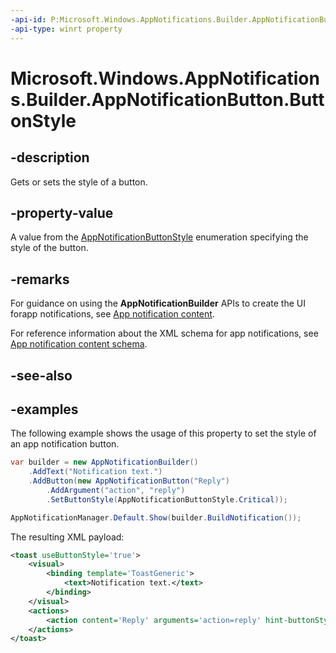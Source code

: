 ```yaml
---
-api-id: P:Microsoft.Windows.AppNotifications.Builder.AppNotificationButton.ButtonStyle
-api-type: winrt property
---
```


# Microsoft.Windows.AppNotifications.Builder.AppNotificationButton.ButtonStyle

<!--
public Microsoft.Windows.AppNotifications.Builder.AppNotificationButtonStyle ButtonStyle { get; set; }
-->


## -description

Gets or sets the style of a button.

## -property-value

A value from the [AppNotificationButtonStyle](xref:Microsoft.Windows.AppNotifications.Builder.AppNotificationButtonStyle) enumeration specifying the style of the button.

## -remarks

For guidance on using the **AppNotificationBuilder** APIs to create the UI forapp notifications, see [App notification content](/windows/apps/design/shell/tiles-and-notifications/adaptive-interactive-toasts).

For reference information about the XML schema for app notifications, see [App notification content schema](/windows/apps/design/shell/tiles-and-notifications/toast-schema).

## -see-also

## -examples

The following example shows the usage of this property to set the style of an app notification button.

```csharp
var builder = new AppNotificationBuilder()
    .AddText("Notification text.")
    .AddButton(new AppNotificationButton("Reply")
        .AddArgument("action", "reply")
        .SetButtonStyle(AppNotificationButtonStyle.Critical));

AppNotificationManager.Default.Show(builder.BuildNotification());
```

The resulting XML payload:

```xml
<toast useButtonStyle='true'>
    <visual>
        <binding template='ToastGeneric'>
            <text>Notification text.</text>
        </binding>
    </visual>
    <actions>
        <action content='Reply' arguments='action=reply' hint-buttonStyle='Critical'/>
    </actions>
</toast>
```

